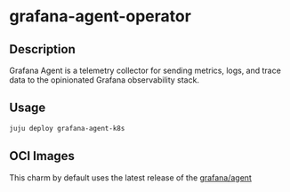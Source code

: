 # grafana-agent-operator

## Description
Grafana Agent is a telemetry collector for sending metrics, logs, and trace data to the opinionated
Grafana observability stack.

## Usage

```sh
juju deploy grafana-agent-k8s
```

## OCI Images

This charm by default uses the latest release of the
[grafana/agent](https://hub.docker.com/r/grafana/agent)

